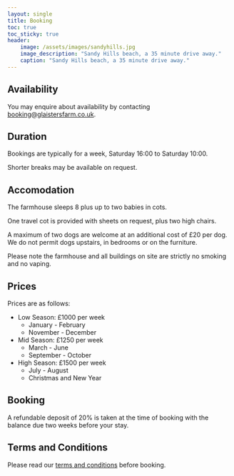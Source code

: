 ```yaml
---
layout: single
title: Booking
toc: true
toc_sticky: true
header:
    image: /assets/images/sandyhills.jpg
    image_description: "Sandy Hills beach, a 35 minute drive away."
    caption: "Sandy Hills beach, a 35 minute drive away."
---
```


## Availability

You may enquire about availability by contacting [booking@glaistersfarm.co.uk](mailto:booking@glaistersfarm.co.uk?subject=Availability).

## Duration

Bookings are typically for a week, Saturday 16:00 to Saturday 10:00.

Shorter breaks may be available on request.

## Accomodation

The farmhouse sleeps 8 plus up to two babies in cots.

One travel cot is provided with sheets on request, plus two high chairs.

A maximum of two dogs are welcome at an additional cost of £20 per dog. We do not permit dogs upstairs, in bedrooms or on the furniture.

Please note the farmhouse and all buildings on site are strictly no smoking and no vaping.

## Prices

Prices are as follows:

* Low Season: £1000 per week
  * January - February
  * November - December
* Mid Season: £1250 per week
  * March - June
  * September - October
* High Season: £1500 per week
  * July - August
  * Christmas and New Year

## Booking

A refundable deposit of 20% is taken at the time of booking with the balance due two weeks before your stay.

## Terms and Conditions

Please read our [terms and conditions](/termsandconditions) before booking.
